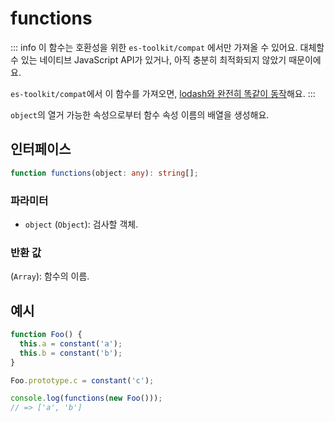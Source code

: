 # functions

::: info
이 함수는 호환성을 위한 `es-toolkit/compat` 에서만 가져올 수 있어요. 대체할 수 있는 네이티브 JavaScript API가 있거나, 아직 충분히 최적화되지 않았기 때문이에요.

`es-toolkit/compat`에서 이 함수를 가져오면, [lodash와 완전히 똑같이 동작](../../../compatibility.md)해요.
:::

`object`의 열거 가능한 속성으로부터 함수 속성 이름의 배열을 생성해요.

## 인터페이스

```typescript
function functions(object: any): string[];
```

### 파라미터

- `object` (`Object`): 검사할 객체.

### 반환 값

(`Array`): 함수의 이름.

## 예시

```typescript
function Foo() {
  this.a = constant('a');
  this.b = constant('b');
}

Foo.prototype.c = constant('c');

console.log(functions(new Foo()));
// => ['a', 'b']
```